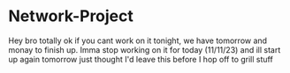 # Network-Project


Hey bro totally ok if you cant work on it tonight, we have tomorrow and monay to finish up. Imma stop working on it for today (11/11/23) and ill start up again tomorrow
just thought I'd leave this before I hop off to grill stuff
